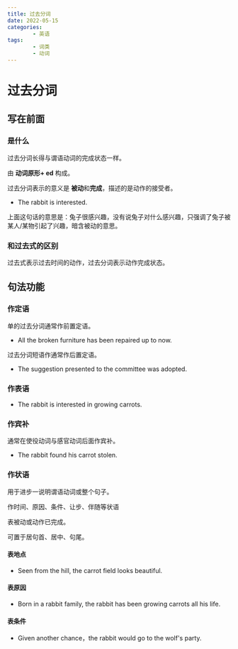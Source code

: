 ```yaml
---
title: 过去分词
date: 2022-05-15
categories:
        - 英语
tags:
        - 词类
        - 动词
---
```


# 过去分词

## 写在前面

### 是什么

过去分词长得与谓语动词的完成状态一样。

由 **动词原形+ ed** 构成。

过去分词表示的意义是 **被动**和**完成**，描述的是动作的接受者。

- The rabbit is interested.

上面这句话的意思是：兔子很感兴趣，没有说兔子对什么感兴趣，只强调了兔子被某人/某物引起了兴趣，暗含被动的意思。

### 和过去式的区别

过去式表示过去时间的动作，过去分词表示动作完成状态。

## 句法功能

### 作定语

单的过去分词通常作前置定语。

- All the broken furniture has been repaired up to now.

过去分词短语作通常作后置定语。

- The suggestion presented to the committee was adopted.

### 作表语

- The rabbit is interested in growing carrots.

### 作宾补

通常在使役动词与感官动词后面作宾补。

- The rabbit found his carrot stolen.

### 作状语

用于进步一说明谓语动词或整个句子。

作时间、原因、条件、让步、伴随等状语

表被动或动作已完成。

可置于居句首、居中、句尾。

#### 表地点

- Seen from the hill, the carrot field looks beautiful.

#### 表原因

- Born in a rabbit family, the rabbit has been growing carrots all his life.

#### 表条件

- Given another chance，the rabbit would go to the wolf's party.
